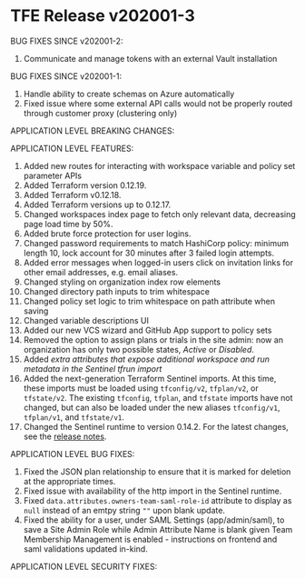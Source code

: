 # TFE Release v202001-3


BUG FIXES SINCE v202001-2:

1. Communicate and manage tokens with an external Vault installation

BUG FIXES SINCE v202001-1:

1. Handle ability to create schemas on Azure automatically
1. Fixed issue where some external API calls would not be properly routed through customer proxy (clustering only)

APPLICATION LEVEL BREAKING CHANGES:



 APPLICATION LEVEL FEATURES:

1. Added new routes for interacting with workspace variable and policy set parameter APIs
1. Added Terraform version 0.12.19.
1. Added Terraform v0.12.18.
1. Added Terraform versions up to 0.12.17.
1. Changed workspaces index page to fetch only relevant data, decreasing page load time by 50%.
1. Added brute force protection for user logins.
1. Changed password requirements to match HashiCorp policy: minimum length 10, lock account for 30 minutes after 3 failed login attempts.
1. Added error messages when logged-in users click on invitation links for other email addresses, e.g. email aliases.
1. Changed styling on organization index row elements
1. Changed directory path inputs to trim whitespace
1. Changed policy set logic to trim whitespace on path attribute when saving
1. Changed variable descriptions UI
1. Added our new VCS wizard and GitHub App support to policy sets
1. Removed the option to assign plans or trials in the site admin: now an organization has only two possible states, _Active_ or _Disabled_.
1. Added _extra attributes that expose additional workspace and run metadata in the Sentinel tfrun import_
1. Added the next-generation Terraform Sentinel imports. At this time, these imports must be loaded using `tfconfig/v2`, `tfplan/v2`, or `tfstate/v2`. The existing `tfconfig`, `tfplan`, and `tfstate` imports have not changed, but can also be loaded under the new aliases `tfconfig/v1`, `tfplan/v1`, and `tfstate/v1`.
1. Changed the Sentinel runtime to version 0.14.2. For the latest changes, see the [release notes](https://docs.hashicorp.com/sentinel/changelog/#0142-january-15-2020).

 APPLICATION LEVEL BUG FIXES:

1. Fixed the JSON plan relationship to ensure that it is marked for deletion at the appropriate times.
1. Fixed issue with availability of the http import in the Sentinel runtime.
1. Fixed `data.attributes.owners-team-saml-role-id` attribute to display as `null` instead of an emtpy string `""` upon blank update.
1. Fixed the ability for a user, under SAML Settings (app/admin/saml), to save a Site Admin Role while Admin Attribute Name is blank given Team Membership Management is enabled - instructions on frontend and saml validations updated in-kind.


 APPLICATION LEVEL SECURITY FIXES:



